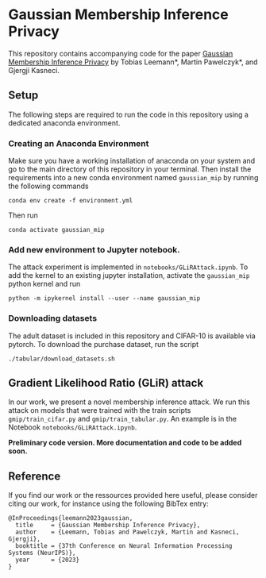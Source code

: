 # Gaussian Membership Inference Privacy

This repository contains accompanying code for the paper [Gaussian Membership Inference Privacy](https://openreview.net/forum?id=2NUFe4TZMS) by Tobias Leemann*, Martin Pawelczyk*, and Gjergji Kasneci.

## Setup
The following steps are required to run the code in this repository using a dedicated anaconda environment.

### Creating an Anaconda Environment
Make sure you have a working installation of anaconda on your system and go to the main directory of this repository in your terminal.
Then install the requirements into a new conda environment named ```gaussian_mip``` by running the following commands 
```
conda env create -f environment.yml
```
Then run
```
conda activate gaussian_mip
```

### Add new environment to Jupyter notebook.
The attack experiment is implemented in ```notebooks/GLiRAttack.ipynb```. To add the kernel to an existing jupyter installation, activate the ```gaussian_mip``` python kernel and run

```
python -m ipykernel install --user --name gaussian_mip
```

### Downloading datasets
The adult dataset is included in this repository and CIFAR-10 is available via pytorch. To download the purchase dataset, run the script
```
./tabular/download_datasets.sh
```

## Gradient Likelihood Ratio (GLiR) attack

In our work, we present a novel membership inference attack. We run this attack on models that were trained with the train scripts ```gmip/train_cifar.py``` and ```gmip/train_tabular.py```. An example is in the Notebook ``notebooks/GLiRAttack.ipynb``.

**Preliminary code version. More documentation and code to be added soon.**


## Reference
If you find our work or the ressources provided here useful, please consider citing our work, for instance using the following BibTex entry:

```
@InProceedings{leemann2023gaussian,
  title     = {Gaussian Membership Inference Privacy},
  author    = {Leemann, Tobias and Pawelczyk, Martin and Kasneci, Gjergji},
  booktitle = {37th Conference on Neural Information Processing Systems (NeurIPS)},
  year      = {2023}
}
```
